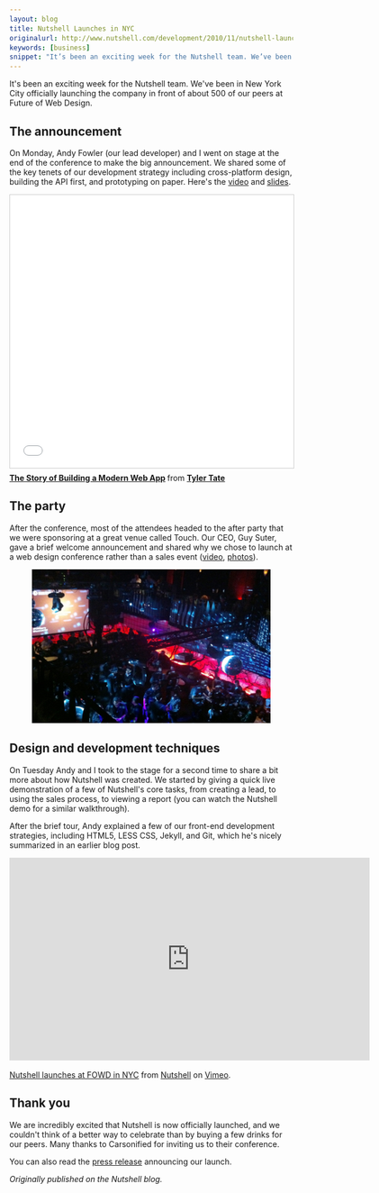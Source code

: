 ```yaml
---
layout: blog
title: Nutshell Launches in NYC
originalurl: http://www.nutshell.com/development/2010/11/nutshell-launches-in-nyc/
keywords: [business]
snippet: "It’s been an exciting week for the Nutshell team. We’ve been in New York City officially launching the company in front of about 500 of our peers at the Future of Web Design conference. On Monday, Andy Fowler (our lead developer) and I went on stage at the end of the conference to make the big announcement. We shared some of the key tenets of our development strategy including cross-platform design, building the API first, and prototyping on paper."
---
```


It's been an exciting week for the Nutshell team. We've been in New York City officially launching the company in front of about 500 of our peers at Future of Web Design.

## The announcement
On Monday, Andy Fowler (our lead developer) and I went on stage at the end of the conference to make the big announcement. We shared some of the key tenets of our development strategy including cross-platform design, building the API first, and prototyping on paper. Here's the [video](http://www.vimeo.com/16956512) and [slides](http://www.slideshare.net/tylertate/the-story-of-building-a-modern-web-app).

<iframe src="//www.slideshare.net/slideshow/embed_code/key/25naiLKkHvNmyN" width="595" height="485" frameborder="0" marginwidth="0" marginheight="0" scrolling="no" style="border:1px solid #CCC; border-width:1px; margin-bottom:5px; max-width: 100%;" allowfullscreen> </iframe> <div style="margin-bottom:5px"> <strong> <a href="//www.slideshare.net/tylertate/the-story-of-building-a-modern-web-app" title="The Story of Building a Modern Web App" target="_blank">The Story of Building a Modern Web App</a> </strong> from <strong><a href="//www.slideshare.net/tylertate" target="_blank">Tyler Tate</a></strong> </div>


## The party
After the conference, most of the attendees headed to the after party that we were sponsoring at a great venue called Touch. Our CEO, Guy Suter, gave a brief welcome announcement and shared why we chose to launch at a web design conference rather than a sales event ([video](http://www.vimeo.com/16958770), [photos](https://www.flickr.com/photos/56051379@N04/sets/72157625417496326/detail/)).

<figure class="medium">
	<img src="/resources/images/2010-11-18/party.jpg" alt="The afterparty" />
</figure>

## Design and development techniques
On Tuesday Andy and I took to the stage for a second time to share a bit more about how Nutshell was created. We started by giving a quick live demonstration of a few of Nutshell's core tasks, from creating a lead, to using the sales process, to viewing a report (you can watch the Nutshell demo for a similar walkthrough).

After the brief tour, Andy explained a few of our front-end development strategies, including HTML5, LESS CSS, Jekyll, and Git, which he's nicely summarized in an earlier blog post.

<iframe src="https://player.vimeo.com/video/16956512" width="640" height="360" frameborder="0" webkitallowfullscreen mozallowfullscreen allowfullscreen></iframe>
<p><a href="https://vimeo.com/16956512">Nutshell launches at FOWD in NYC</a> from <a href="https://vimeo.com/user5249847">Nutshell</a> on <a href="https://vimeo.com">Vimeo</a>.</p>

## Thank you
We are incredibly excited that Nutshell is now officially launched, and we couldn't think of a better way to celebrate than by buying a few drinks for our peers. Many thanks to Carsonified for inviting us to their conference.

You can also read the [press release](http://www.prweb.com/releases/2010/11/prweb4792284.htm) announcing our launch.

*Originally published on the Nutshell blog.*